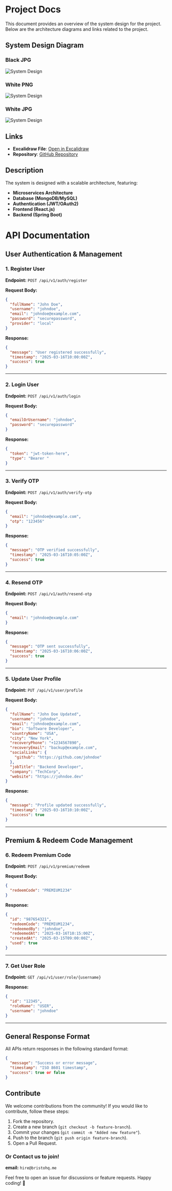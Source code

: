 # Project Docs

This document provides an overview of the system design for the project. Below are the architecture diagrams and links related to the project.

## System Design Diagram

### Black JPG
![System Design](https://github.com/ig-imanish/DevHub-Auth/blob/73a16bf9d8aa3a3d9e70802b6550521690cad4aa/assest/DevHub-Arch-BJPG.png)

### White PNG
![System Design](../BristoHQAuthRest/assest/DevHub-Arch-JPG.png)

### White JPG
![System Design](https://github.com/ig-imanish/DevHub-Auth/blob/cc123fff8738a04d2d2962e9007dbe30be93b5c8/assest/DevHub-Arch-JPG.png)

## Links
- **Excalidraw File**: [Open in Excalidraw](https://excalidraw.com/#json=fyvpEU-SRHMtxJfMtVA2H,PETxU7fGsIY9EO_3ApZUHg)
- **Repository**: [GitHub Repository](https://github.com/ig-imanish/DevHub-Auth)

## Description
The system is designed with a scalable architecture, featuring:
- **Microservices Architecture**
- **Database (MongoDB/MySQL)**
- **Authentication (JWT/OAuth2)**
- **Frontend (React.js)**
- **Backend (Spring Boot)**


# API Documentation

## User Authentication & Management

### 1. Register User
**Endpoint:** `POST /api/v1/auth/register`

**Request Body:**
```json
{
  "fullName": "John Doe",
  "username": "johndoe",
  "email": "johndoe@example.com",
  "password": "securepassword",
  "provider": "local"
}
```

**Response:**
```json
{
  "message": "User registered successfully",
  "timestamp": "2025-03-16T10:00:00Z",
  "success": true
}
```

---
### 2. Login User
**Endpoint:** `POST /api/v1/auth/login`

**Request Body:**
```json
{
  "emailOrUsername": "johndoe",
  "password": "securepassword"
}
```

**Response:**
```json
{
  "token": "jwt-token-here",
  "type": "Bearer "
}
```

---
### 3. Verify OTP
**Endpoint:** `POST /api/v1/auth/verify-otp`

**Request Body:**
```json
{
  "email": "johndoe@example.com",
  "otp": "123456"
}
```

**Response:**
```json
{
  "message": "OTP verified successfully",
  "timestamp": "2025-03-16T10:05:00Z",
  "success": true
}
```

---
### 4. Resend OTP
**Endpoint:** `POST /api/v1/auth/resend-otp`

**Request Body:**
```json
{
  "email": "johndoe@example.com"
}
```

**Response:**
```json
{
  "message": "OTP sent successfully",
  "timestamp": "2025-03-16T10:06:00Z",
  "success": true
}
```

---
### 5. Update User Profile
**Endpoint:** `PUT /api/v1/user/profile`

**Request Body:**
```json
{
  "fullName": "John Doe Updated",
  "username": "johndoe",
  "email": "johndoe@example.com",
  "bio": "Software Developer",
  "countryName": "USA",
  "city": "New York",
  "recoveryPhone": "+1234567890",
  "recoveryEmail": "backup@example.com",
  "socialLinks": {
    "github": "https://github.com/johndoe"
  },
  "jobTitle": "Backend Developer",
  "company": "TechCorp",
  "website": "https://johndoe.dev"
}
```

**Response:**
```json
{
  "message": "Profile updated successfully",
  "timestamp": "2025-03-16T10:10:00Z",
  "success": true
}
```

---
## Premium & Redeem Code Management

### 6. Redeem Premium Code
**Endpoint:** `POST /api/v1/premium/redeem`

**Request Body:**
```json
{
  "redeemCode": "PREMIUM1234"
}
```

**Response:**
```json
{
  "id": "987654321",
  "redeemCode": "PREMIUM1234",
  "redeemedBy": "johndoe",
  "redeemedAt": "2025-03-16T10:15:00Z",
  "createdAt": "2025-03-15T09:00:00Z",
  "used": true
}
```

---
### 7. Get User Role
**Endpoint:** `GET /api/v1/user/role/{username}`

**Response:**
```json
{
  "id": "12345",
  "roleName": "USER",
  "username": "johndoe"
}
```

---
## General Response Format
All APIs return responses in the following standard format:

```json
{
  "message": "Success or error message",
  "timestamp": "ISO 8601 timestamp",
  "success": true or false
}
```

## Contribute
We welcome contributions from the community! If you would like to contribute, follow these steps:
1. Fork the repository.
2. Create a new branch (`git checkout -b feature-branch`).
3. Commit your changes (`git commit -m "Added new feature"`).
4. Push to the branch (`git push origin feature-branch`).
5. Open a Pull Request.

### Or Contact us to join!
**email:** `hire@bristohq.me`

Feel free to open an issue for discussions or feature requests. Happy coding! 🚀
